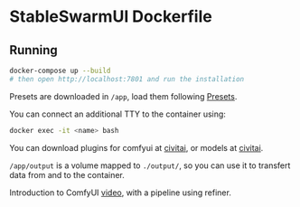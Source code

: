 # StableSwarmUI Dockerfile

## Running

```bash
docker-compose up --build
# then open http://localhost:7801 and run the installation
```

Presets are downloaded in `/app`, load them
following [Presets](https://github.com/Stability-AI/StableSwarmUI/blob/master/docs/Presets.md).

You can connect an additional TTY to the container using:

```bash
docker exec -it <name> bash
```

You can download plugins for comfyui at [civitai](https://civitai.com/tag/comfyui), or models
at [civitai](https://civitai.com/).

`/app/output` is a volume mapped to `./output/`, so you can use it to transfert data from and to the container.

Introduction to ComfyUI [video](https://www.youtube.com/watch?v=2Xe79Nl_6jA), with a pipeline using refiner.
